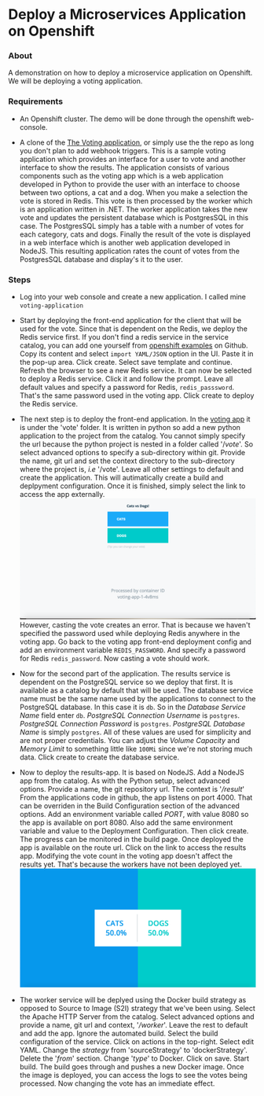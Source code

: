 # Deploy a Microservices Application on Openshift

### About
A demonstration on how to deploy a microservice application on Openshift. We will be deploying a voting application.

### Requirements
* An Openshift cluster. The demo will be done through the openshift web-console.

* A clone of the [The Voting application](https://github.com/richardgreg/example-voting-application), or simply use the the repo as long you don't plan to add webhook triggers. This is a sample voting application which provides an interface for a user to vote and another interface to show the results. The application consists of various components such as the voting app which is a web application developed in Python to provide the user with an interface to choose between two options, a cat and a dog. When you make a selection the vote is stored in Redis. This vote is then processed by the worker which is an application written in .NET. The worker application takes the new vote and updates the persistent database which is PostgresSQL in this case. The PostgresSQL simply has a table with a number of votes for each category, cats and dogs. Finally the result of the vote is displayed in a web interface which is another web application developed in NodeJS. This resulting application rates the count of votes from the PostgresSQL database and display's it to the user.

### Steps
* Log into your web console and create a new application. I called mine `voting-application`

* Start by deploying the front-end application for the client that will be used for the vote. Since that is dependent on the Redis, we deploy the Redis service first. If you don't find a redis service in the service catalog, you can add one yourself from [openshift examples](https://github.com/openshift/origin/blob/master/examples/db-templates/redis-ephemeral-template.json) on Github. Copy its content and select `import YAML/JSON` option in the UI. Paste it in the pop-up area. Click create. Select save template and continue. Refresh the browser to see a new Redis service. It can now be selected to deploy a Redis service. Click it and follow the prompt. Leave all default values and specify a password for Redis, `redis_passsword`. That's the same password used in the voting app. Click create to deploy the Redis service.

* The next step is to deploy the front-end application. In the [voting app](https://github.com/richardgreg/example-voting-application) it is under the 'vote' folder. It is written in python so add a new python application to the project from the catalog. You cannot simply specify the url because the python project is nested in a folder called '/_vote_'. So select advanced options to specify a sub-directory within git. Provide the name, git url and set the context directory to the sub-directory where the project is, _i.e_ '/vote'. Leave all other settings to default and create the application. This will autimatically create a build and deplpyment configuration. Once it is finished, simply select the link to access the app externally.
![vote screenshot](./assets/vote.png)
However, casting the vote creates an error. That is because we haven't specified the password used while deploying Redis anywhere in the voting app. Go back to the voting app front-end deployment config and add an environment variable `REDIS_PASSWORD`. And specify a password for Redis `redis_password`. Now casting a vote should work.

* Now for the second part of the application. The results service is dependent on the PostgreSQL service so we deploy that first. It is available as a catalog by default that will be used. The database service name must be the same name used by the applications to connect to the PostgreSQL database. In this case it is `db`. So in the _Database Service Name_ field enter `db`. _PostgreSQL Connection Username_ is `postgres`. _PostgreSQL Connection Password_ is `postgres`. _PostgreSQL Database Name_ is simply `postgres`. All of these values are used for simplicity and are not proper credentials. You can adjust the _Volume Capacity_ and _Memory Limit_ to something little like `100Mi` since we're not storing much data. Click create to create the database service.

* Now to deploy the results-app. It is based on NodeJS. Add a NodeJS app from the catalog. As with the Python setup, select advanced options. Provide a name, the git repository url. The context is '_/result_' From the applications code in github, the app listens on port 4000. That can be overriden in the Build Configuration section of the advanced options. Add an environment variable called _PORT_, with value 8080 so the app is available on port 8080. Also add the same environment variable and value to the Deployment Configuration. Then click create. The progress can be monitored in the build page. Once deployed the app is available on the route url. Click on the link to access the results app. Modifying the vote count in the voting app doesn't affect the results yet. That's because the workers have not been deployed yet.
![result screenshot](./assets/result.png)

* The worker service will be deplyed using the Docker build strategy as opposed to Source to Image (S2I) strategy that we've been using. Select the Apache HTTP Server from the catalog. Select advanced options and provide a name, git url and context, '_/worker_'. Leave the rest to default and add the app. Ignore the automated build. Select the build configuration of the service. Click on actions in the top-right. Select edit YAML. Change the _strategy_ from 'sourceStrategy' to 'dockerStrategy'. Delete the '_from_' section. Change '_type_' to Docker. Click on save. Start build. The build goes through and pushes a new Docker image. Once the image is deployed, you can access the logs to see the votes being processed. Now changing the vote has an immediate effect.
